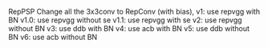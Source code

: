 RepPSP
Change all the 3x3conv to RepConv (with bias), 
v1: use repvgg with BN
v1.0: use repvgg without se
v1.1: use repvgg with se
v2: use repvgg without BN
v3: use ddb with BN
v4: use acb with BN
v5: use ddb without BN
v6: use acb without BN